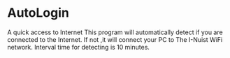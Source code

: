 # AutoLogin
A quick access to Internet
This program will automatically detect if you are connected to the Internet.
If not ,it will connect your PC to The I-Nuist WiFi network.
Interval time for detecting is 10 minutes.
